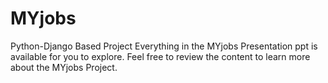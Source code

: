 # MYjobs
Python-Django Based Project
Everything in the MYjobs Presentation ppt is available for you to explore. Feel free to review the content to learn more about the MYjobs Project.
